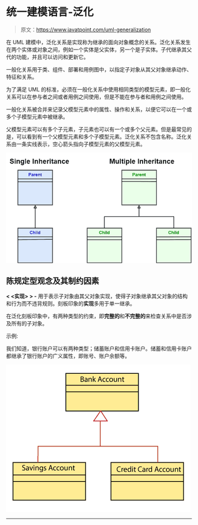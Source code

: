 # 统一建模语言-泛化

> 原文：<https://www.javatpoint.com/uml-generalization>

在 UML 建模中，泛化关系是实现称为继承的面向对象概念的关系。泛化关系发生在两个实体或对象之间，例如一个实体是父实体，另一个是子实体。子代继承其父代的功能，并且可以访问和更新它。

一般化关系用于类、组件、部署和用例图中，以指定子对象从其父对象继承动作、特征和关系。

为了满足 UML 的标准，必须在一般化关系中使用相同类型的模型元素，即一般化关系可以在参与者之间或者用例之间使用，但是不能在参与者和用例之间使用。

一般化关系被合并来记录父模型元素中的属性、操作和关系，以便它可以在一个或多个子模型元素中被继承。

父模型元素可以有多个子元素，子元素也可以有一个或多个父元素。但是最常见的是，可以看到有一个父模型元素和多个子模型元素。泛化关系不包含名称。泛化关系由一条实线表示，空心箭头指向子模型元素的父模型元素。

![UML Generalization](img/5a1cf4fae3770fc5f86dc86039513cc8.png)

## 陈规定型观念及其制约因素

**< <实现> > -** 用于表示子对象由其父对象实现，使得子对象继承其父对象的结构和行为而不违背规则。刻板印象的**实现**多用于单一继承。

在泛化刻板印象中，有两种类型的约束，即**完整的**和**不完整的**来检查关系中是否涉及所有的子对象。

示例:

我们知道，银行账户可以有两种类型；储蓄账户和信用卡账户。储蓄和信用卡账户都继承了银行账户的广义属性，即账号、账户余额等。

![UML Generalization](img/2b88b59687c7718133118b05c540818c.png)

* * *